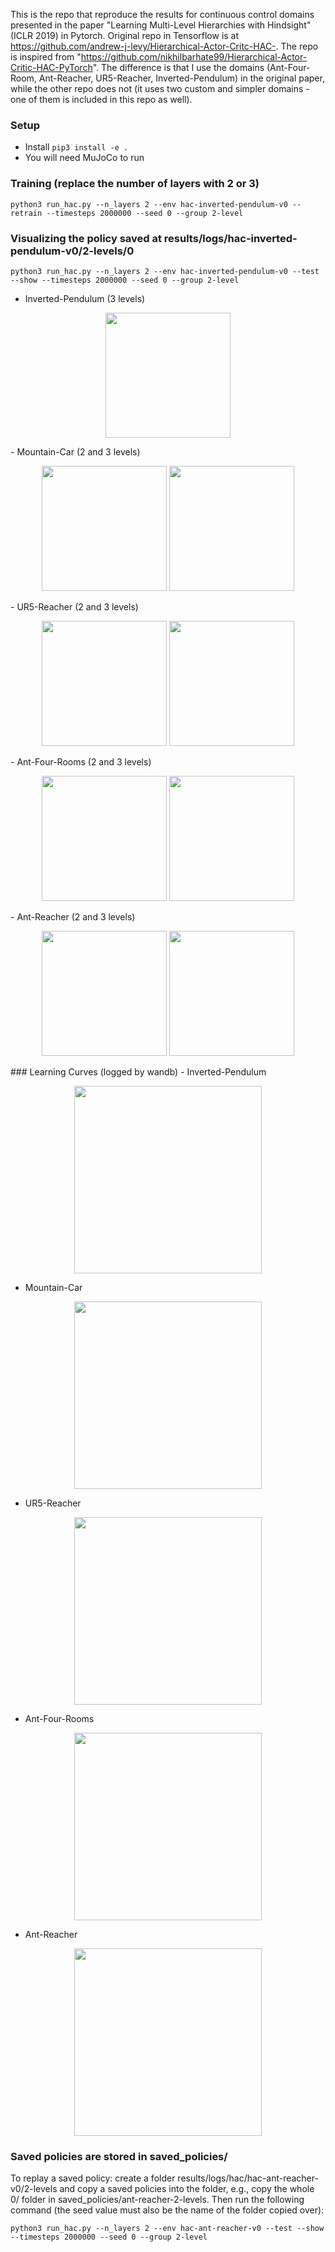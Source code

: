 This is the repo that reproduce the results for continuous control domains presented in the paper "Learning Multi-Level Hierarchies with Hindsight" (ICLR 2019) in Pytorch. Original repo in Tensorflow is at https://github.com/andrew-j-levy/Hierarchical-Actor-Critc-HAC-. The repo is inspired from "https://github.com/nikhilbarhate99/Hierarchical-Actor-Critic-HAC-PyTorch". The difference is that I use the domains (Ant-Four-Room, Ant-Reacher, UR5-Reacher, Inverted-Pendulum) in the original paper, while the other repo does not (it uses two custom and simpler domains - one of them is included in this repo as well).

### Setup
- Install `pip3 install -e .`
- You will need MuJoCo to run

### Training (replace the number of layers with 2 or 3)
```python3 run_hac.py --n_layers 2 --env hac-inverted-pendulum-v0 --retrain --timesteps 2000000 --seed 0 --group 2-level```

### Visualizing the policy saved at results/logs/hac-inverted-pendulum-v0/2-levels/0
```python3 run_hac.py --n_layers 2 --env hac-inverted-pendulum-v0 --test --show --timesteps 2000000 --seed 0 --group 2-level```
- Inverted-Pendulum (3 levels)

<p align="center">
  <img src="./media/pendulum-3-levels.gif" height="200" />
</p>
- Mountain-Car (2 and 3 levels)
<p align="center">
  <img src="./media/car-2-levels.gif" height="200" />
  <img src="./media/car-3-levels.gif" height="200" />
</p>
- UR5-Reacher (2 and 3 levels)
<p align="center">
  <img src="./media/ur5-reacher-2-levels.gif" height="200" />
  <img src="./media/ur5-reacher-3-levels.gif" height="200" />
</p>
- Ant-Four-Rooms (2 and 3 levels)
<p align="center">
  <img src="./media/ant-four-rooms-2-levels.gif" height="200" />
  <img src="./media/ant-four-rooms-3-levels.gif" height="200" />
</p>
- Ant-Reacher (2 and 3 levels)
<p align="center">
  <img src="./media/ant-reacher-2-levels.gif" height="200" />
  <img src="./media/ant-reacher-3-levels.gif" height="200" />
</p>
### Learning Curves (logged by wandb)
- Inverted-Pendulum

<p align="center">
  <img src="./media/3-level-pendulum.png" height="300" />
</p>

- Mountain-Car

<p align="center">
  <img src="./media/car.png" height="300"/>
</p>

- UR5-Reacher

<p align="center">
  <img src="./media/ur5-reacher.png" height="300"/>
</p>

- Ant-Four-Rooms

<p align="center">
  <img src="./media/ant-four-rooms.png" height="300"/>
</p>

- Ant-Reacher

<p align="center">
  <img src="./media/ant-reacher.png" height="300"/>
</p>

### Saved policies are stored in saved_policies/
To replay a saved policy: create a folder results/logs/hac/hac-ant-reacher-v0/2-levels and copy a saved policies into the folder, e.g., copy the whole 0/ folder in saved_policies/ant-reacher-2-levels. Then run the following command (the seed value must also be the name of the folder copied over):

```python3 run_hac.py --n_layers 2 --env hac-ant-reacher-v0 --test --show --timesteps 2000000 --seed 0 --group 2-level```